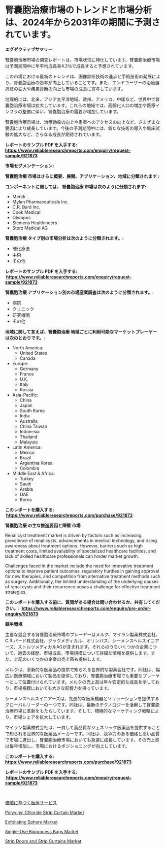 <p><h1>腎嚢胞治療市場のトレンドと市場分析は、2024年から2031年の期間に予測されています。</h1></p><p><strong>エグゼクティブサマリー</strong></p>
<p><p>腎嚢胞治療市場の調査レポートは、市場状況に特化しています。腎嚢胞治療市場は予測期間中に年平均成長率4.3％で成長すると予想されています。</p><p>この市場における最新のトレンドは、画像診断技術の進歩と手術技術の発展により、腎嚢胞治療の効率が向上していることです。また、エンドユーザーの治療選択肢の拡大や疾患診断の向上も市場の成長に寄与しています。</p><p>地理的には、北米、アジア太平洋地域、欧州、アメリカ、中国など、世界中で腎嚢胞治療市場は拡大しています。これらの地域では、高齢化人口の増加や医療インフラの整備に伴い、腎嚢胞治療の需要が増加しています。</p><p>腎嚢胞治療市場は、治療効率の向上や患者へのアクセスの向上など、さまざまな要因により成長しています。今後の予測期間中には、新たな技術の導入や臨床試験の拡大など、さらなる成長が期待されています。</p></p>
<p><strong>レポートのサンプル PDF を入手する: <a href="https://www.reliableresearchreports.com/enquiry/request-sample/921873">https://www.reliableresearchreports.com/enquiry/request-sample/921873</a></strong></p>
<p><strong>市場セグメンテーション:</strong></p>
<p><strong> 腎嚢胞治療 市場はさらに概要、展開、アプリケーション、地域に分類されます :</strong></p>
<p><strong>コンポーネントに関しては、 腎嚢胞治療 市場は次のように分類されます: &nbsp;</strong></p>
<p><ul><li>Merck</li><li>Mylan Pharmaceuticals Inc.</li><li>C.R. Bard Inc.</li><li>Cook Medical</li><li>Olympus</li><li>Siemens Healthineers</li><li>Storz Medical AG</li></ul></p>
<p><strong> 腎嚢胞治療 タイプ別の市場分析は次のように分類されます。:</strong></p>
<p><ul><li>硬化療法</li><li>手術</li><li>その他</li></ul></p>
<p><strong>レポートのサンプル PDF を入手する: &nbsp;<a href="https://www.reliableresearchreports.com/enquiry/request-sample/921873">https://www.reliableresearchreports.com/enquiry/request-sample/921873</a></strong></p>
<p><strong> 腎嚢胞治療 アプリケーション別の市場産業調査は次のように分類されます。:</strong></p>
<p><ul><li>病院</li><li>クリニック</li><li>研究機関</li><li>その他</li></ul></p>
<p><strong>地域に関して言えば、腎嚢胞治療 地域ごとに利用可能なマーケットプレーヤーは次のとおりです。:</strong></p>
<p><ul>
    <li>
        North America:
        <ul>
            <li>United States</li>
            <li>Canada</li>
        </ul>
    </li>
    <li>
        Europe:
        <ul>
            <li>Germany</li>
            <li>France</li>
            <li>U.K.</li>
            <li>Italy</li>
            <li>Russia</li>
        </ul>
    </li>
    <li>
        Asia-Pacific:
        <ul>
            <li>China</li>
            <li>Japan</li>
            <li>South Korea</li>
            <li>India</li>
            <li>Australia</li>
            <li>China Taiwan</li>
            <li>Indonesia</li>
            <li>Thailand</li>
            <li>Malaysia</li>
        </ul>
    </li>
    <li>
        Latin America:
        <ul>
            <li>Mexico</li>
            <li>Brazil</li>
            <li>Argentina Korea</li>
            <li>Colombia</li>
        </ul>
    </li>
    <li>
        Middle East & Africa:
        <ul>
            <li>Turkey</li>
            <li>Saudi</li>
            <li>Arabia</li>
            <li>UAE</li>
            <li>Korea</li>
        </ul>
    </li>
    </ul></p>
<p><strong>このレポートを購入する: &nbsp;<a href="https://www.reliableresearchreports.com/purchase/921873">https://www.reliableresearchreports.com/purchase/921873</a></strong></p>
<p><strong>腎嚢胞治療 の主な推進要因と障壁 市場</strong></p>
<p><p>Renal cyst treatment market is driven by factors such as increasing prevalence of renal cysts, advancements in medical technology, and rising awareness about treatment options. However, barriers such as high treatment costs, limited availability of specialized healthcare facilities, and lack of skilled healthcare professionals can hinder market growth. </p><p>Challenges faced in the market include the need for innovative treatment options to improve patient outcomes, regulatory hurdles in gaining approval for new therapies, and competition from alternative treatment methods such as surgery. Additionally, the limited understanding of the underlying causes of renal cysts and their recurrence poses a challenge for effective treatment strategies.</p></p>
<p><strong>このレポートを購入する前に、質問がある場合は問い合わせるか、共有してください。:&nbsp; <a href="https://www.reliableresearchreports.com/enquiry/pre-order-enquiry/921873">https://www.reliableresearchreports.com/enquiry/pre-order-enquiry/921873</a></strong></p>
<p><strong>競争環境</strong></p>
<p><p>主要な競合する腎嚢胞治療市場のプレーヤーはメルク、マイラン製薬株式会社、C.R.バード株式会社、クックメディカル、オリンパス、シーメンスヘルスイニアーズ、ストルツメディカルAGが含まれます。それらのうちいくつかの企業について、過去の経歴、市場成長、市場規模について詳細な情報を提供します。また、上記のいくつかの企業の売上高も提供します。</p><p>メルクは、革新的な医薬品の提供で知られる世界的な製薬会社です。同社は、幅広い医療領域において製品を提供しており、腎嚢胞治療市場でも重要なプレーヤーとして位置付けられています。メルクの売上高は年々安定的な成長を示しており、市場規模においても大きな影響力を持っています。</p><p>シーメンスヘルスイニアーズは、先進的な医療機器とソリューションを提供するグローバルリーダーの一つです。同社は、最新のテクノロジーを活用して腎嚢胞治療市場に革新をもたらしています。そして、積極的なマーケティング戦略により、市場シェアを拡大しています。</p><p>マイラン製薬株式会社は、一貫して高品質なジェネリック医薬品を提供することで知られる世界的な医薬品メーカーです。同社は、競争力のある価格と高い品質で市場に進出し、腎嚢胞治療市場においても急速に成長しています。その売上高は毎年増加し、市場におけるポジショニングが向上しています。</p></p>
<p><strong>このレポートを購入する: &nbsp; <a href="https://www.reliableresearchreports.com/purchase/921873">https://www.reliableresearchreports.com/purchase/921873</a></strong></p>
<p><strong>レポートのサンプル PDF を入手する: &nbsp;<a href="https://www.reliableresearchreports.com/enquiry/request-sample/921873">https://www.reliableresearchreports.com/enquiry/request-sample/921873</a></strong><strong></strong></p>
<p>&nbsp;</p>
<p><p><a href="https://github.com/mohamedbakry57/Market-Research-Report-List-2/blob/main/7846586182371.md">価値に基づく医療サービス</a></p><p><a href="https://github.com/YashRP12/Market-Research-Report-List-3/blob/main/polyvinyl-chloride-strip-curtain-market.md">Polyvinyl Chloride Strip Curtain Market</a></p><p><a href="https://issuu.com/reportprime-2/docs/exfoliating-sphere-market-size-2030.pptx">Exfoliating Sphere Market</a></p><p><a href="https://issuu.com/reportprime-2/docs/single-use-bioprocess-bags-market-size-2030.pptx">Single-Use Bioprocess Bags Market</a></p><p><a href="https://github.com/Angelnienowdseej3e45z3p8c/Market-Research-Report-List-1/blob/main/strip-doors-and-strip-curtains-market.md">Strip Doors and Strip Curtains Market</a></p></p>